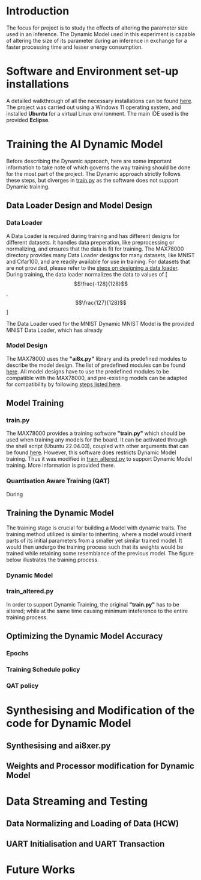 # Introduction
  The focus for project is to study the effects of altering the parameter size used in an inference. The Dynamic Model used in this experiment is capable of altering the size of its parameter during an inference in exchange for a faster processing time and lesser energy consumption. 
  
# Software and Environment set-up installations
  A detailed walkthrough of all the necessary installations can be found [here](https://github.com/analogdevicesinc/ai8x-training?tab=readme-ov-file#installation). The project was carried out using a Windows 11 operating system, and installed **Ubuntu** for a virtual Linux environment. The main IDE used is the provided **Eclipse**. 

# Training the AI Dynamic Model
  Before describing the Dynamic approach, here are some important information to take note of which governs the way training should be done for the most part of the project. The Dynamic approach strictly follows these steps, but diverges in [train.py](https://github.com/KappaKa1/MAX78000-Dynamic-Neural-Network/blob/main/README.md#trainpy) as the software does not support Dynamic training.
  
## Data Loader Design and Model Design
### Data Loader
  A Data Loader is required during training and has different designs for different datasets. It handles data preperation, like preprocessing or normalizing, and ensures that the data is fit for training. The MAX78000 directory provides many Data Loader designs for many datasets, like MNIST and Cifar100, and are readily available for use in training. For datasets that are not provided, please refer to the [steps on designing a data loader](https://www.analog.com/en/resources/app-notes/data-loader-design-for-max78000-model-training.html). 
  During training, the data loader normalizes the data to values of [$$\frac{-128}{128}$$,$$\frac{127}{128}$$]
  
  The Data Loader used for the MNIST Dynamic MNIST Model is the provided MNIST Data Loader, which has already 

### Model Design
  The MAX78000 uses the **"ai8x.py"** library and its predefined modules to describe the model design. The list of predefined modules can be found [here](https://github.com/analogdevicesinc/ai8x-training?tab=readme-ov-file#list-of-predefined-modules). All model designs have to use the predefined modules to be compatible with the MAX78000, and pre-existing models can be adapted for compatibility by following [steps listed here](https://github.com/analogdevicesinc/ai8x-training?tab=readme-ov-file#adapting-pre-existing-models).
  
## Model Training
### train.py
  The MAX78000 provides a training software **"train.py"** which should be used when training any models for the board. It can be activated through the shell script (Ubuntu 22.04.03), coupled with other arguments that can be found [here](https://github.com/analogdevicesinc/ai8x-training?tab=readme-ov-file#command-line-arguments). However, this software does restricts Dynamic Model training. Thus it was modified in [train_altered.py](https://github.com/KappaKa1/MAX78000-Dynamic-Neural-Network/blob/main/README.md#train_alteredpy) to support Dynamic Model training. More information is provided there.
### Quantisation Aware Training (QAT)
  During 
## Training the Dynamic Model
  The training stage is crucial for building a Model with dynamic traits. The training method utilized is similar to inheriting, where a model would inherit parts of its initial parameters from a smaller yet similar trained model. It would then undergo the training process such that its weights would be trained while retaining some resemblance of the previous model. The figure below illustrates the training process.
### Dynamic Model
### train_altered.py
  In order to support Dynamic Training, the original **"train.py"** has to be altered; while at the same time causing minimum inteference to the entire training process. 
## Optimizing the Dynamic Model Accuracy
### Epochs
### Training Schedule policy
### QAT policy

# Synthesising and Modification of the code for Dynamic Model
## Synthesising and ai8xer.py
## Weights and Processor modification for Dynamic Model

# Data Streaming and Testing
## Data Normalizing and Loading of Data (HCW)
## UART Initialisation and UART Transaction

# Future Works
